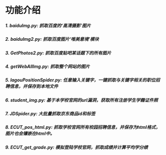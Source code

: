 # 功能介绍

##### 1.  baiduImg.py: 抓取百度的‘高清摄影’图片

##### 2.  baiduImg2.py: 抓取百度图片‘唯美意境’模块

##### 3.  GetPhotos2.py: 抓取百度贴吧某话题下的所有图片

##### 4.  getWebAllImg.py: 抓取整个网站的图片

##### 5.  lagouPositionSpider.py: 任意输入关键字，一键抓取与关键字相关的职位招聘信息，并保存到本地文件

##### 6.  student_img.py: 基于本学校官网的url漏洞，获取所有注册学生学籍证件照

##### 7.  JDSpider.py: 大批量抓取京东商品id和标签

##### 8.  ECUT_pos_html.py: 抓取学校官网所有校园招聘信息，并保存为html格式，图片也会镶嵌在html中。

##### 9.  ECUT_get_grade.py: 模拟登陆学校官网，抓取成绩并计算平均学分绩
